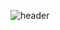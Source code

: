 ![header](https://capsule-render.vercel.app/api?type=Rounded&color=auto&height=200&section=header&text=Just%20DoIt&fontSize=90&desc=YOON%JAE%HAK&animation=fadeIn)

<!--
**yjh0602/yjh0602** is a ✨ _special_ ✨ repository because its `README.md` (this file) appears on your GitHub profile.




<a href="https://velog.io/@yjh0602" target="_blank"><img src="https://img.shields.io/badge/뱃지레이블-배경색?style=plastic&logo=로고&logoColor=20C997"/></a>
